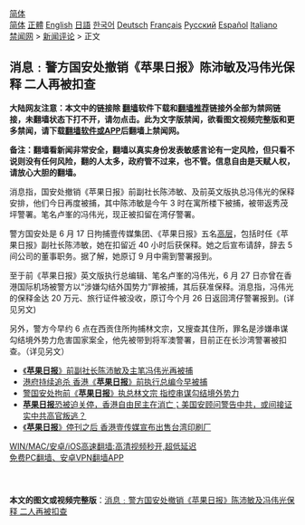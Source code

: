  <!-- 面包屑导航 --> <div class="breadcrumb"><!-- GTranslate: https://gtranslate.io/ -->  <div class="switcher notranslate">  <div class="selected">  <a href="#" onclick="return false;"> 简体</a>  </div>  <div class="option">  <a href="https://www.bannedbook.org" onclick="doGTranslate('zh-CN|zh-CN');jQuery('div.switcher div.selected a').html(jQuery(this).html());return false;" title="简体中文" class="nturl selected"> 简体</a>  <a href="https://www.bannedbook.org/zh-tw/" onclick="doGTranslate('zh-CN|zh-TW');jQuery('div.switcher div.selected a').html(jQuery(this).html());return false;" title="繁體中文" class="nturl"> 正體</a>  <a href="https://www.bannedbook.org/en/" onclick="doGTranslate('zh-CN|en');jQuery('div.switcher div.selected a').html(jQuery(this).html());return false;" title="English" class="nturl"> English</a>  <a href="https://www.bannedbook.org/ja/" onclick="doGTranslate('zh-CN|ja');jQuery('div.switcher div.selected a').html(jQuery(this).html());return false;" title="日本語" class="nturl"> 日語</a>  <a href="https://www.bannedbook.org/ko/" onclick="doGTranslate('zh-CN|ko');jQuery('div.switcher div.selected a').html(jQuery(this).html());return false;" title="한국어" class="nturl"> 한국어</a>  <a href="https://www.bannedbook.org/de/" onclick="doGTranslate('zh-CN|de');jQuery('div.switcher div.selected a').html(jQuery(this).html());return false;" title="Deutsch" class="nturl"> Deutsch</a>  <a href="https://www.bannedbook.org/fr/" onclick="doGTranslate('zh-CN|fr');jQuery('div.switcher div.selected a').html(jQuery(this).html());return false;" title="Français" class="nturl"> Français</a>  <a href="https://www.bannedbook.org/ru/" onclick="doGTranslate('zh-CN|ru');jQuery('div.switcher div.selected a').html(jQuery(this).html());return false;" title="Русский" class="nturl"> Русский</a>  <a href="https://www.bannedbook.org/es/" onclick="doGTranslate('zh-CN|es');jQuery('div.switcher div.selected a').html(jQuery(this).html());return false;" title="Español" class="nturl"> Español</a>  <a href="https://www.bannedbook.org/it/" onclick="doGTranslate('zh-CN|it');jQuery('div.switcher div.selected a').html(jQuery(this).html());return false;" title="Italiano" class="nturl"> Italiano</a>  </div>  </div>      <div class='breadcrumb-sub'><!-- Breadcrumb NavXT 6.3.0 --> <a href="https://www.bannedbook.org/" class="home">禁闻网</a> &gt; <a href="https://www.bannedbook.org/bnews/comments/" class="category">新闻评论</a> &gt; 正文</div></div><h2>消息﹕警方国安处撤销《苹果日报》陈沛敏及冯伟光保释 二人再被扣查</h2> <p class="notice"><b>大陆网友注意：本文中的链接除 <a href="https://github.com/bannedbook/fanqiang" >翻墙</a>软件下载和<a href="https://github.com/killgcd/justmysocks/blob/master/README.md">翻墙推荐</a>链接外全部为禁网链接，未翻墙状态下打不开，请勿点击。此为文字版禁闻，欲看图文视频完整版和更多禁闻，请下载<a href="https://github.com/bannedbook/fanqiang">翻墙软件或APP</a>后翻墙上禁闻网。</p><p>备注：翻墙看新闻非常安全，翻墙以真实身份发表敏感言论有一定风险，但只看不说则没有任何风险，翻的人太多，政府管不过来，也不管。信息自由是天赋人权，请放心大胆的翻墙。</b></p>  <div class="entry">  <p>消息指，国安处撤销《苹果日报》前副社长陈沛敏、及前英文版执总冯伟光的保释安排，他们今日再度被捕，其中陈沛敏是今午 3 时在寓所楼下被捕，被带返秀茂坪警署。笔名卢峯的冯伟光，现正被扣留在湾仔警署。</p> <p>警方国安处是 6 月 17 日拘捕壹传媒集团、《苹果日报》五名<span class='wp_keywordlink_affiliate'><a href="https://www.bannedbook.org/bnews/ccpdope/" title="中共高层内幕" target="_blank">高层</a></span>，包括时任《苹果日报》副社长陈沛敏，她在扣留近 40 小时后获保释。她之后宣布请辞，辞去 5 间公司的董事职务。据了解，她原订 9 月中需到警署报到。</p>  <p>至于前《苹果日报》英文版执行总编辑、笔名卢峯的冯伟光，6 月 27 日亦曾在香港国际机场被警方以“涉嫌勾结外国势力”罪被捕，其后获准保释。消息指，冯伟光的保释金达 20 万元、旅行证件被没收，原订今个月 26 日返回湾仔警署报到。(详见另文)</p> <p>另外，警方今早约 6 点在西贡住所拘捕林文宗，又搜查其住所，罪名是涉嫌串谋勾结境外势力危害国家案全，他先被带到将军澳警署，目前正在长沙湾警署被扣查。（详见另文）</p>  <ul class='op-related-articles' title='相关阅读'> <li><a href='https://www.bannedbook.org/bnews/baitai/20210721/1591456.html' target='_blank'>《<b>苹果日报</b>》前副社长陈沛敏及主笔冯伟光再被捕</a></li> <li><a href='https://www.bannedbook.org/bnews/comments/20210721/1591374.html' target='_blank'>港府持续追杀 香港《<b>苹果日报</b>》前执行总编今早被捕</a></li> <li><a href='https://www.bannedbook.org/bnews/comments/20210721/1591291.html' target='_blank'>警国安处拘前《<b>苹果日报</b>》执总林文宗 指控串谋勾结境外势力</a></li> <li><a href='https://www.bannedbook.org/bnews/comments/20210719/1590032.html' target='_blank'><b>苹果日报</b>恐被迫关停，香港自由民主在消亡；美国安顾问警告中共，或间接证实中共高官叛逃？</a></li> <li><a href='https://www.bannedbook.org/bnews/ssgc/20210715/1587200.html' target='_blank'>《<b>苹果日报</b>》停刊之后 香港壹传媒宣布出售台湾印刷厂</a></li> </ul> <p class="texttj"> <a href="https://github.com/bannedbook/fanqiang/wiki/V2ray%E6%9C%BA%E5%9C%BA" target="_blank">WIN/MAC/安卓/iOS高速翻墙:高清视频秒开,超低延迟</a><br/> <a href="https://github.com/bannedbook/fanqiang/wiki/%E7%A6%81%E9%97%BB%E7%BD%91%E5%AE%89%E5%8D%93%E7%BF%BB%E5%A2%99%E6%96%B0%E9%97%BBAPP" target="_blank">免费PC翻墙、安卓VPN翻墙APP</a></p><p> </p> <a name='sharetosocial'></a>  <div style="margin-bottom:5px;padding-bottom:5px;clear:both"> <div id="archive-pix-1" class="banner-ads"> <!-- AuctionX Display platform tag START --> <div id="26318x728x90x621x_ADSLOT2" clicktrack="%%CLICK_URL_ESC%%"></div> <!-- AuctionX Display platform tag END --> </div> <div id="archive-pix-2" class="banner-ads"> <!-- AuctionX Display platform tag START --> <div id="26315x300x250x621x_ADSLOT2" clicktrack="%%CLICK_URL_ESC%%"></div> <!-- AuctionX Display platform tag END --> </div> </div>  <div id="archive-pix-1" class="banner-ads"> <!-- AuctionX Display platform tag START --> <div id="26318x728x90x621x_ADSLOT3" clicktrack="%%CLICK_URL_ESC%%"></div> <!-- AuctionX Display platform tag END --> </div> <div><b>本文的图文或视频完整版</b>：<a href='https://www.bannedbook.org/bnews/comments/20210721/1591467.html'>消息﹕警方国安处撤销《苹果日报》陈沛敏及冯伟光保释 二人再被扣查</a></div>  </div><!--END ENTRY--> 